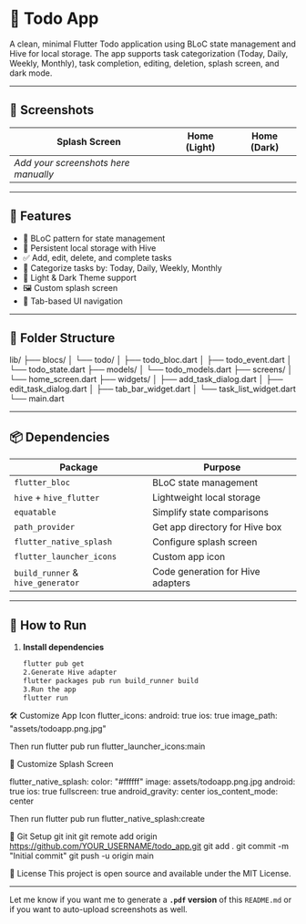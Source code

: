 # 📝 Todo App

A clean, minimal Flutter Todo application using BLoC state management and Hive for local storage. The app supports task categorization (Today, Daily, Weekly, Monthly), task completion, editing, deletion, splash screen, and dark mode.

---

## 📱 Screenshots

| Splash Screen                        | Home (Light) | Home (Dark) |
| ------------------------------------ | ------------ | ----------- |
| _Add your screenshots here manually_ |

---

## 🚀 Features

- 🧠 BLoC pattern for state management
- 💾 Persistent local storage with Hive
- ✅ Add, edit, delete, and complete tasks
- 📂 Categorize tasks by: Today, Daily, Weekly, Monthly
- 🌙 Light & Dark Theme support
- 🖼️ Custom splash screen
- 🧭 Tab-based UI navigation

---

## 🧱 Folder Structure

lib/
├── blocs/
│ └── todo/
│ ├── todo_bloc.dart
│ ├── todo_event.dart
│ └── todo_state.dart
├── models/
│ └── todo_models.dart
├── screens/
│ └── home_screen.dart
├── widgets/
│ ├── add_task_dialog.dart
│ ├── edit_task_dialog.dart
│ ├── tab_bar_widget.dart
│ └── task_list_widget.dart
└── main.dart

---

## 📦 Dependencies

| Package                           | Purpose                           |
| --------------------------------- | --------------------------------- |
| `flutter_bloc`                    | BLoC state management             |
| `hive` + `hive_flutter`           | Lightweight local storage         |
| `equatable`                       | Simplify state comparisons        |
| `path_provider`                   | Get app directory for Hive box    |
| `flutter_native_splash`           | Configure splash screen           |
| `flutter_launcher_icons`          | Custom app icon                   |
| `build_runner` & `hive_generator` | Code generation for Hive adapters |

---

## 🔧 How to Run

1. **Install dependencies**

   ```bash
   flutter pub get
   2.Generate Hive adapter
   flutter packages pub run build_runner build
   3.Run the app
   flutter run
   ```

🛠️ Customize App Icon
flutter_icons:
android: true
ios: true
image_path: "assets/todoapp.png.jpg"

Then run
flutter pub run flutter_launcher_icons:main

🌊 Customize Splash Screen

flutter_native_splash:
color: "#ffffff"
image: assets/todoapp.png.jpg
android: true
ios: true
fullscreen: true
android_gravity: center
ios_content_mode: center

Then run
flutter pub run flutter_native_splash:create

🧠 Git Setup
git init
git remote add origin https://github.com/YOUR_USERNAME/todo_app.git
git add .
git commit -m "Initial commit"
git push -u origin main

📄 License
This project is open source and available under the MIT License.

---

Let me know if you want me to generate a **`.pdf` version** of this `README.md` or if you want to auto-upload screenshots as well.
